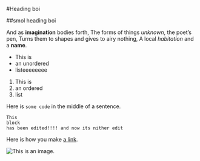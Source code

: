 #Heading boi

##smol heading boi

And as **imagination** bodies forth,
The forms of things *unknown*, the poet’s pen,
Turns them to shapes and gives to airy nothing,
A local *habitation* and a **name**.

- This is
- an unordered
- listeeeeeeee

1. This is
2. an ordered
3. list

Here is `some code` in the middle of a sentence.

```
This
block
has been edited!!!! and now its nither edit
```

Here is how you make [a link](https://www.wikipedia.org/).

![This is an image.](https://github.com/yihui/xaringan/releases/download/v0.0.2/karl-moustache.jpg)

